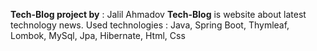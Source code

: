 **Tech-Blog project by** : Jalil Ahmadov
**Tech-Blog** is website about latest technology news.
Used technologies : Java, Spring Boot, Thymleaf, Lombok, MySql, Jpa, Hibernate, Html, Css

